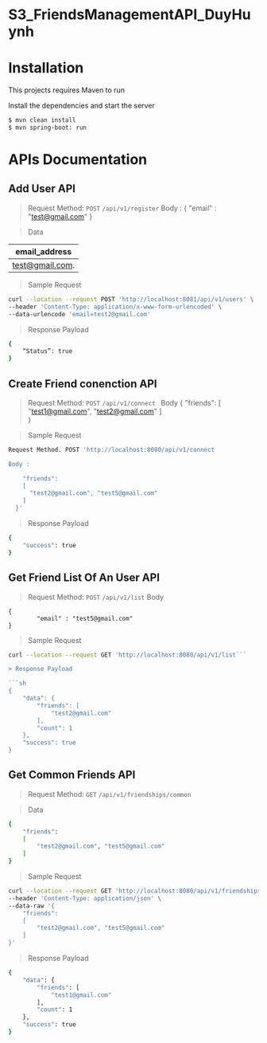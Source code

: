 # S3_FriendsManagementAPI_DuyHuynh


# Installation

This projects requires Maven to run

Install the dependencies and start the server

```sh
$ mvn clean install
$ mvn spring-boot: run
```

# APIs Documentation

## Add User API

> Request Method: `POST` `/api/v1/register`
> Body :
{
"email" : "test@gmail.com"
}

> Data

| email_address |
| --------------|
|  test@gmail.com.  |

> Sample Request

```sh
curl --location --request POST 'http://localhost:8081/api/v1/users' \
--header 'Content-Type: application/x-www-form-urlencoded' \
--data-urlencode 'email=test2@gmail.com'
```
> Response Payload

```sh
{
    “Status”: true    
}
```

## Create Friend conenction API

> Request Method: `POST` `/api/v1/connect `
> Body
{ "friends":
[
"test1@gmail.com",
"test2@gmail.com"
]	 
}


> Sample Request

```sh
Request Method. POST 'http://localhost:8080/api/v1/connect 

Body : 

    "friends":
    [
      "test2@gmail.com", "test5@gmail.com"
    ]   
  }'
```

> Response Payload

```sh
{
    "success": true
}
```

## Get Friend List Of An User API

> Request Method: `POST` `/api/v1/list`
> Body

	{ 
    		"email" : "test5@gmail.com"
	}



> Sample Request

```sh
curl --location --request GET 'http://localhost:8080/api/v1/list```

> Response Payload

```sh
{
    "data": {
        "friends": [
            "test2@gmail.com"
        ],
        "count": 1
    },
    "success": true
}
```

## Get Common Friends API

> Request Method: `GET` `/api/v1/friendships/common`

> Data

```sh
{
    "friends":
    [
        "test2@gmail.com", "test5@gmail.com"
    ]
}
```

> Sample Request

```sh
curl --location --request GET 'http://localhost:8080/api/v1/friendships/common' \
--header 'Content-Type: application/json' \
--data-raw '{
    "friends":
    [
        "test2@gmail.com", "test5@gmail.com"
    ]
}'
```

> Response Payload

```sh
{
    "data": {
        "friends": [
            "test1@gmail.com"
        ],
        "count": 1
    },
    "success": true
}
```
